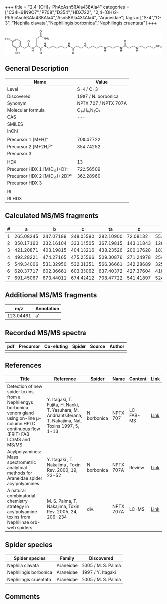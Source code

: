+++
title = "2,4-(OH)₂-PhAcAsn5ßAla43ßAla4"
categories = ["C34H61N9O7","P708","D354","HDX722",
"2,4-(OH)2-PhAcAsn5ßAla43ßAla4","Asn5ßAla43ßAla4",
"Araneidae"]
tags = ["S-4","C-3",
"Nephila clavata","Nephilingis borbonica","Nephilingis cruentata"]
+++

![](/img/2-4-OH2-PhAcAsn5bAla43bAla4.png)

## General Description

| Name                         | Value                |
|------------------------------|----------------------|
| Level                        | S-4 / C-3                    |
| Discovered                   | 1997 / N. borbonica  |
| Synonym                      | NPTX 707 / NPTX 707A |
| Molecular formula            | C₃₄H₆₁N₉O₇           |
| CAS                          | ---                  |
| SMILES |   |
| InChI  |   |
|                              |                      |
| Precursor 1 [M+H]⁺           | 708.47722            |
| Precursor 2 [M+2H]²⁺         | 354.74252            |
| Precursor 3                  |                      |
|                              |                      |
| HDX                          | 13                   |
| Precursor HDX 1 [M(D₁₃)+D]⁺   | 722.56509            |
| Precursor HDX 2 [M(D₁₃)+2D]²⁺ | 362.28960            |
| Precursor HDX 3              |                      |
|                              |                      |
| Rt                           |                      |
| Rt HDX                       |                      |

## Calculated MS/MS fragments

| # | a         | b         | c         | ta        | z         | y         | tz        |
|---|-----------|-----------|-----------|-----------|-----------|-----------|-----------|
| 1 | 265.08245 | 247.07189 | 248.05590 | 282.10900 | 72.08132  | 55.05477  | 89.10787  |
| 2 | 350.17160 | 332.16104 | 333.14505 | 367.19815 | 143.11843 | 126.09188 | 160.14498 |
| 3 | 421.20871 | 403.19815 | 404.18216 | 438.23526 | 200.17628 | 183.14973 | 217.20283 |
| 4 | 492.28221 | 474.27165 | 475.25566 | 509.30876 | 271.24978 | 254.22323 | 288.27633 |
| 5 | 549.34006 | 531.32950 | 532.31351 | 566.36661 | 342.28689 | 325.26034 | 359.31344 |
| 6 | 620.37717 | 602.36661 | 603.35062 | 637.40372 | 427.37604 | 410.34949 | 444.40259 |
| 7 | 691.45067 | 673.44011 | 674.42412 | 708.47722 | 541.41897 | 524.39242 | 558.44552 |

## Additional MS/MS fragments

| m/z       | Annotation |
|-----------|------------|
| 123.04461 | a'         |

## Recorded MS/MS spectra

| pdf | Precursor | Co-eluting | Spider | Source | Author |
|-----|-----------|------------|--------|--------|--------|
|     |           |            |        |        |        |

## References

| Title                                                                                                                                          | Reference                                                                                                 | Spider       | Name       | Content   | Link                                                                                                              |
|------------------------------------------------------------------------------------------------------------------------------------------------|-----------------------------------------------------------------------------------------------------------|--------------|------------|-----------|-------------------------------------------------------------------------------------------------------------------|
| Detection of new spider toxins from a Nephilengys borbonica venom gland using on-line µ-column HPLC continuous flow (FRIT) FAB LC/MS and MS/MS | Y. Itagaki, T. Fujita, H. Naoki, T. Yasuhara, M. Andriantsiferana, T. Nakajima, Nat. Toxins 1997, 5, 1-13 | N. borbonica | NPTX 707   | LC-FAB-MS | [Link](https://onlinelibrary.wiley.com/doi/abs/10.1002/%28SICI%29%281997%295%3A1%3C1%3A%3AAID-NT1%3E3.0.CO%3B2-8) |
| Acylpolyamines: Mass spectrometric analytical methods for Araneidae spider acylpolyamines                                                      | Y. Itagaki , T. Nakajima , Toxin Rev. 2000, 19, 23-52                                                     | N. borbonica | NPTX 707A | Review    | [Link](https://www.tandfonline.com/doi/abs/10.1081/TXR-100100314)                                                 |
| A natural combinatorial chemistry strategy in acylpolyamine toxins from Nephilinae orb-web spiders                                             | M. S. Palma, T. Nakajima, Toxin Rev. 2005, 24, 209-234                                                    | div.         | NPTX 707A  | LC-MS     | [Link](https://www.tandfonline.com/doi/abs/10.1081/TXR-200057857)                                                 |

## Spider species

| Spider species        | Family    | Discovered         |
|-----------------------|-----------|--------------------|
| Nephila clavata       | Araneidae | 2005 / M. S. Palma |
| Nephilingis borbonica | Araneidae | 1997 / Y. Itagaki  |
| Nephilingis cruentata | Araneidae | 2005 / M. S. Palma |

## Comments
